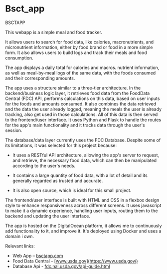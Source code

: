 # Bsct_app

BSCTAPP

This webapp is a simple meal and food tracker. 

It allows users to search for food data, like calories, macronutrients, and 
micronutrient information, either by food brand or food in a more simple form.
It also allows users to build logs and track their meals and food consumption. 

The app displays a daily total for calories and macros.
nutrient information, as well as meal-by-meal logs of the same data,
with the foods consumed and their corresponding amounts.

The app uses a structure similar to a three-tier architecture. 
In the backend/business logic layer, it retrieves food data from the FoodData Central (FDC) API, performs calculations on this data, based on user inputs for the foods and amounts consumed. 
It also combines the data retrieved and the data the user already logged, meaning the meals the user is already tracking, also get used in those calculations. 
All of this data is then served to the frontend/user interface.
It uses Python and Flask to handle the routes for the app's main functionality and it tracks data through the user's session.

The database/data layer currently uses the FDC Database.
Despite some of its limitations, it was selected for this project because: 

- It uses a RESTful API architecture,
allowing the app's server to request, and retrieve, the necessary food data, which can then be manipulated according to the user's needs.

- It contains a large quantity of food data, with a lot of detail and its
generally regarded as trusted and accurate.

- It is also open source, which is ideal for this small project.

The frontend/user interface is built with HTML and CSS in a flexbox design style 
to enhance responsiveness across different screens.
It uses javascript to make it a dynamic experience, handling user inputs, routing them to the backend and updating the user interface.

The app is hosted on the DigitalOcean platform, it allows me to continuously
add functionality to it, and improve it. It's deployed using Docker and uses 
a domain i own.

Relevant links:
- Web App – [bsctapp.com](http://bsctapp.com/)
- Food Data Central - [www.usda.gov](https://www.usda.gov/)
- Database Api - [fdc.nal.usda.gov/api-guide.html](https://fdc.nal.usda.gov/api-guide.html)


